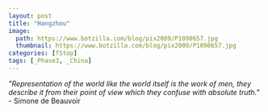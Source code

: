 ```yaml
---
layout: post
title: "Hangzhou"
image:
  path: https://www.botzilla.com/blog/pix2009/P1090657.jpg
  thumbnail: https://www.botzilla.com/blog/pix2009/P1090657.jpg
categories: [fStop]
tags: [_Phase3, _China]
---
```


<p class="well"><i>"Representation of the world like the world itself is the work of men, they describe it from their point of view which they confuse with absolute truth."</i> - Simone de Beauvoir</p>
